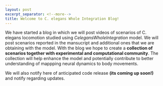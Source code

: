 ```yaml
---
layout: post
excerpt_separator: <!--more-->
title: Welcome to C. elegans Whole Integration Blog!
---
```


We have started a blog in which we will post videos of scenarios of C. elegans locomotion studied using _CelegansWholeIntegration_ model. We will post scenarios reported in the mansucript and additional ones that we are obtaining with the model. With the blog we hope to create a **collection of scenarios together with experimental and computational community**. The collection will help enhance the model and potentially contribute to better understanding of mappping neural dynamics to body movements.

We will also notify here of anticipated code release **(its coming up soon!)** and notify regarding updates. 

<!--more-->
